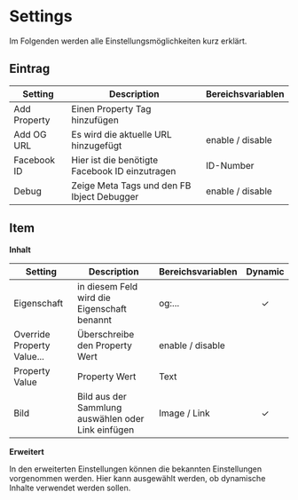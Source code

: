 # Settings

Im Folgenden werden alle Einstellungsmöglichkeiten kurz erklärt.

## Eintrag

| Setting      | Description                                    | Bereichsvariablen |
|--------------|------------------------------------------------|-------------------|
| Add Property | Einen Property Tag hinzufügen                  |                   |
| Add OG URL   | Es wird die aktuelle URL hinzugefügt           | enable / disable  |
| Facebook ID  | Hier ist die benötigte Facebook ID einzutragen | ID-Number         |
| Debug        | Zeige Meta Tags und den FB Ibject Debugger     | enable / disable  |

## Item

**Inhalt**

| Setting                    | Description                                        | Bereichsvariablen | Dynamic  |
|----------------------------|----------------------------------------------------|-------------------|:--------:|
| Eigenschaft                | in diesem Feld wird die Eigenschaft benannt        | og:...            | &#x2713; |
| Override Property Value... | Überschreibe den Property Wert                     | enable / disable  |          |
| Property Value             | Property Wert                                      | Text              |          |
| Bild                       | Bild aus der Sammlung auswählen oder Link einfügen | Image / Link      | &#x2713; |

**Erweitert**

In den erweiterten Einstellungen können die bekannten Einstellungen vorgenommen werden. Hier kann ausgewählt werden, ob dynamische Inhalte verwendet werden sollen.

